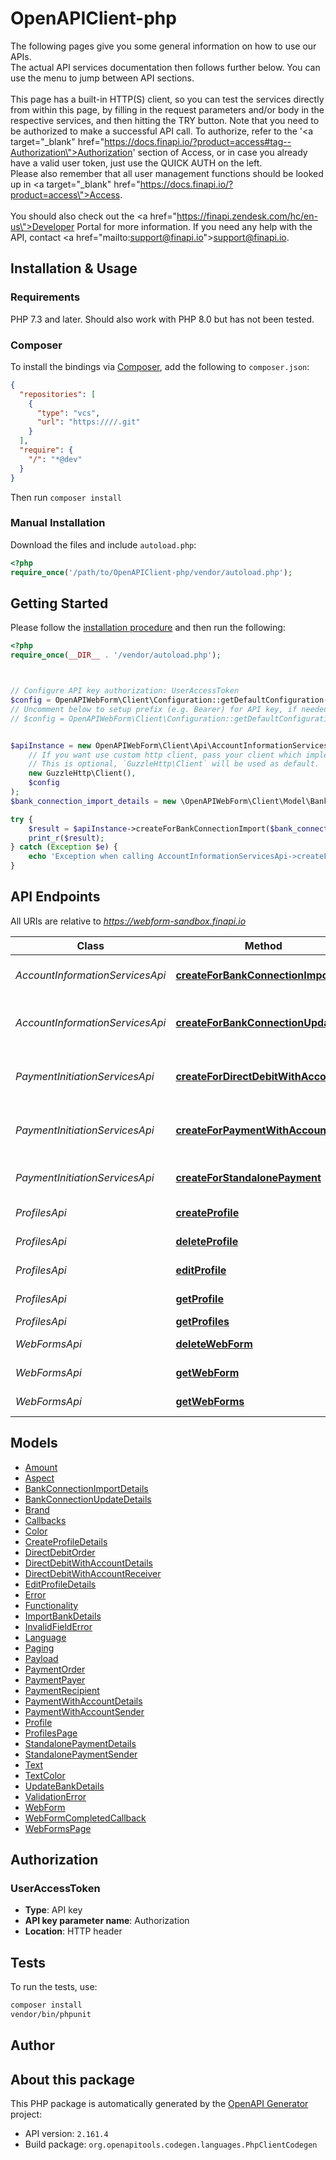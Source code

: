 # OpenAPIClient-php

The following pages give you some general information on how to use our APIs.<br/>The actual API services documentation then follows further below. You can use the menu to jump between API sections.<br/><br/>This page has a built-in HTTP(S) client, so you can test the services directly from within this page, by filling in the request parameters and/or body in the respective services, and then hitting the TRY button. Note that you need to be authorized to make a successful API call. To authorize, refer to the '<a target=\"_blank\" href=\"https://docs.finapi.io/?product=access#tag--Authorization\">Authorization</a>' section of Access, or in case you already have a valid user token, just use the QUICK AUTH on the left.<br/>Please also remember that all user management functions should be looked up in <a target=\"_blank\" href=\"https://docs.finapi.io/?product=access\">Access</a>.<br/><br/>You should also check out the <a href=\"https://finapi.zendesk.com/hc/en-us\">Developer Portal</a> for more information. If you need any help with the API, contact <a href=\"mailto:support@finapi.io\">support@finapi.io</a>.


## Installation & Usage

### Requirements

PHP 7.3 and later.
Should also work with PHP 8.0 but has not been tested.

### Composer

To install the bindings via [Composer](https://getcomposer.org/), add the following to `composer.json`:

```json
{
  "repositories": [
    {
      "type": "vcs",
      "url": "https:////.git"
    }
  ],
  "require": {
    "/": "*@dev"
  }
}
```

Then run `composer install`

### Manual Installation

Download the files and include `autoload.php`:

```php
<?php
require_once('/path/to/OpenAPIClient-php/vendor/autoload.php');
```

## Getting Started

Please follow the [installation procedure](#installation--usage) and then run the following:

```php
<?php
require_once(__DIR__ . '/vendor/autoload.php');



// Configure API key authorization: UserAccessToken
$config = OpenAPIWebForm\Client\Configuration::getDefaultConfiguration()->setApiKey('Authorization', 'YOUR_API_KEY');
// Uncomment below to setup prefix (e.g. Bearer) for API key, if needed
// $config = OpenAPIWebForm\Client\Configuration::getDefaultConfiguration()->setApiKeyPrefix('Authorization', 'Bearer');


$apiInstance = new OpenAPIWebForm\Client\Api\AccountInformationServicesApi(
    // If you want use custom http client, pass your client which implements `GuzzleHttp\ClientInterface`.
    // This is optional, `GuzzleHttp\Client` will be used as default.
    new GuzzleHttp\Client(),
    $config
);
$bank_connection_import_details = new \OpenAPIWebForm\Client\Model\BankConnectionImportDetails(); // \OpenAPIWebForm\Client\Model\BankConnectionImportDetails

try {
    $result = $apiInstance->createForBankConnectionImport($bank_connection_import_details);
    print_r($result);
} catch (Exception $e) {
    echo 'Exception when calling AccountInformationServicesApi->createForBankConnectionImport: ', $e->getMessage(), PHP_EOL;
}

```

## API Endpoints

All URIs are relative to *https://webform-sandbox.finapi.io*

Class | Method | HTTP request | Description
------------ | ------------- | ------------- | -------------
*AccountInformationServicesApi* | [**createForBankConnectionImport**](docs/Api/AccountInformationServicesApi.md#createforbankconnectionimport) | **POST** /api/webForms/bankConnectionImport | Import a bank connection
*AccountInformationServicesApi* | [**createForBankConnectionUpdate**](docs/Api/AccountInformationServicesApi.md#createforbankconnectionupdate) | **POST** /api/webForms/bankConnectionUpdate | Update a bank connection (BETA)
*PaymentInitiationServicesApi* | [**createForDirectDebitWithAccountId**](docs/Api/PaymentInitiationServicesApi.md#createfordirectdebitwithaccountid) | **POST** /api/webForms/directDebitWithAccountId | Create a direct debit with account ID
*PaymentInitiationServicesApi* | [**createForPaymentWithAccountId**](docs/Api/PaymentInitiationServicesApi.md#createforpaymentwithaccountid) | **POST** /api/webForms/paymentWithAccountId | Create a payment with account ID
*PaymentInitiationServicesApi* | [**createForStandalonePayment**](docs/Api/PaymentInitiationServicesApi.md#createforstandalonepayment) | **POST** /api/webForms/standalonePayment | Create a standalone payment
*ProfilesApi* | [**createProfile**](docs/Api/ProfilesApi.md#createprofile) | **POST** /api/profiles | Create a profile
*ProfilesApi* | [**deleteProfile**](docs/Api/ProfilesApi.md#deleteprofile) | **DELETE** /api/profiles/{id} | Delete a profile
*ProfilesApi* | [**editProfile**](docs/Api/ProfilesApi.md#editprofile) | **PATCH** /api/profiles/{id} | Edit a profile
*ProfilesApi* | [**getProfile**](docs/Api/ProfilesApi.md#getprofile) | **GET** /api/profiles/{id} | Get a profile
*ProfilesApi* | [**getProfiles**](docs/Api/ProfilesApi.md#getprofiles) | **GET** /api/profiles | Get profiles
*WebFormsApi* | [**deleteWebForm**](docs/Api/WebFormsApi.md#deletewebform) | **DELETE** /api/webForms/{id} | Delete a web form
*WebFormsApi* | [**getWebForm**](docs/Api/WebFormsApi.md#getwebform) | **GET** /api/webForms | Get web forms
*WebFormsApi* | [**getWebForms**](docs/Api/WebFormsApi.md#getwebforms) | **GET** /api/webForms/{id} | Get a web form

## Models

- [Amount](docs/Model/Amount.md)
- [Aspect](docs/Model/Aspect.md)
- [BankConnectionImportDetails](docs/Model/BankConnectionImportDetails.md)
- [BankConnectionUpdateDetails](docs/Model/BankConnectionUpdateDetails.md)
- [Brand](docs/Model/Brand.md)
- [Callbacks](docs/Model/Callbacks.md)
- [Color](docs/Model/Color.md)
- [CreateProfileDetails](docs/Model/CreateProfileDetails.md)
- [DirectDebitOrder](docs/Model/DirectDebitOrder.md)
- [DirectDebitWithAccountDetails](docs/Model/DirectDebitWithAccountDetails.md)
- [DirectDebitWithAccountReceiver](docs/Model/DirectDebitWithAccountReceiver.md)
- [EditProfileDetails](docs/Model/EditProfileDetails.md)
- [Error](docs/Model/Error.md)
- [Functionality](docs/Model/Functionality.md)
- [ImportBankDetails](docs/Model/ImportBankDetails.md)
- [InvalidFieldError](docs/Model/InvalidFieldError.md)
- [Language](docs/Model/Language.md)
- [Paging](docs/Model/Paging.md)
- [Payload](docs/Model/Payload.md)
- [PaymentOrder](docs/Model/PaymentOrder.md)
- [PaymentPayer](docs/Model/PaymentPayer.md)
- [PaymentRecipient](docs/Model/PaymentRecipient.md)
- [PaymentWithAccountDetails](docs/Model/PaymentWithAccountDetails.md)
- [PaymentWithAccountSender](docs/Model/PaymentWithAccountSender.md)
- [Profile](docs/Model/Profile.md)
- [ProfilesPage](docs/Model/ProfilesPage.md)
- [StandalonePaymentDetails](docs/Model/StandalonePaymentDetails.md)
- [StandalonePaymentSender](docs/Model/StandalonePaymentSender.md)
- [Text](docs/Model/Text.md)
- [TextColor](docs/Model/TextColor.md)
- [UpdateBankDetails](docs/Model/UpdateBankDetails.md)
- [ValidationError](docs/Model/ValidationError.md)
- [WebForm](docs/Model/WebForm.md)
- [WebFormCompletedCallback](docs/Model/WebFormCompletedCallback.md)
- [WebFormsPage](docs/Model/WebFormsPage.md)

## Authorization

### UserAccessToken

- **Type**: API key
- **API key parameter name**: Authorization
- **Location**: HTTP header


## Tests

To run the tests, use:

```bash
composer install
vendor/bin/phpunit
```

## Author



## About this package

This PHP package is automatically generated by the [OpenAPI Generator](https://openapi-generator.tech) project:

- API version: `2.161.4`
- Build package: `org.openapitools.codegen.languages.PhpClientCodegen`
